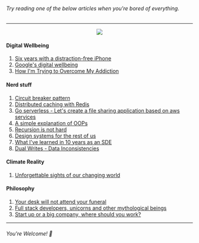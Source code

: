 ###### Try reading one of the below articles when you're bored of everything.
---------------------
<p align="center">
<img src="https://ci4.googleusercontent.com/proxy/yOBwdsWDo0FpfFEnDYizoCdEz2CEPU-sncAOd5UA0uToNEUCckLQTz8qVF4G7cr6iDP4EDvssWmF-8c5cQyiu0iXgczQFBYmQ0q89G7Vj5c_X8fHv8EzmVAuY4FC1r_fCkBvCpRwu32wQMJmm_kHAHW_bLzvXCOBFa2DQds=s0-d-e1-ft#https://gallery.mailchimp.com/65bd5a1857b73643aad556093/images/1f3a8645-c856-4427-acc7-bd1df9833c87.gif">
</p>

#### Digital Wellbeing

1. [Six years with a distraction-free iPhone](https://medium.com/s/story/six-years-with-a-distraction-free-iphone-8cf5eb4f97e3)
2. [Google's digital wellbeing](https://www.androidcentral.com/googles-digital-wellbeing)
3. [How I'm Trying to Overcome My Addiction](https://blog.usejournal.com/how-im-trying-to-overcome-my-addiction-1eda583518a6)

#### Nerd stuff

1. [Circuit breaker pattern](https://medium.com/@jegasingamjeyanthasingam/circuit-breaker-pattern-for-microservices-eb71569dc44d)
2. [Distributed caching with Redis](https://gautamdhameja.com/distributed-caching-with-redis-17e565ee71d8)
3. [Go serverless - Let's create a file sharing application based on aws services](https://medium.com/proud2becloud/go-serverless-lets-create-a-file-sharing-application-based-on-aws-services-f2827bacc7b0)
4. [A simple explanation of OOPs](https://medium.com/@richardeng/a-simple-explanation-of-oop-46a156581214)
5. [Recursion is not hard](https://medium.freecodecamp.org/recursion-is-not-hard-858a48830d83)
6. [Design systems for the rest of us](https://buttondown.email/sid/archive/07e5b0de-b73f-49d9-af91-0149a6dbaf09)
7. [What I've learned in 10 years as an SDE](https://medium.com/expedia-engineering/what-ive-learned-in-10-years-as-an-sde-9cea19aac0ce)
8. [Dual Writes - Data Inconsistencies](https://thorben-janssen.com/dual-writes/)

#### Climate Reality

1. [Unforgettable sights of our changing world](https://nexusmedianews.com/unforgettable-sights-of-our-changing-world-2df468c71de)

#### Philosophy

1. [Your desk will not attend your funeral](https://medium.com/personal-growth/your-desk-will-not-attend-your-funeral-779515a81dd3)
2. [Full stack developers, unicorns and other mythological beings](https://medium.com/datadriveninvestor/full-stack-developers-unicorns-and-other-mythological-beings-297265ba9a15)
3. [Start up or a big company, where should you work?](https://us15.campaign-archive.com/?u=0a756fc34189f5309c4080829&id=8f234e3c97)

---------------------

###### You're Welcome! :green_heart:
